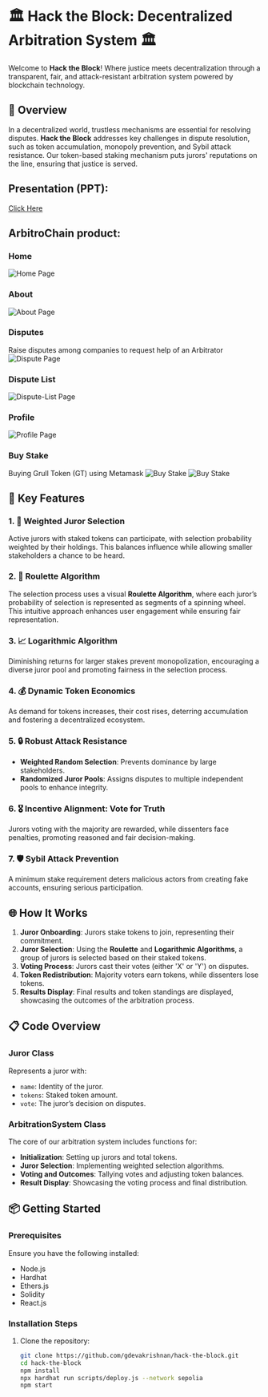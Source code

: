 # 🏛️ Hack the Block: Decentralized Arbitration System 🏛️

Welcome to **Hack the Block**! Where justice meets decentralization through a transparent, fair, and attack-resistant arbitration system powered by blockchain technology.

## 🚀 Overview

In a decentralized world, trustless mechanisms are essential for resolving disputes. **Hack the Block** addresses key challenges in dispute resolution, such as token accumulation, monopoly prevention, and Sybil attack resistance. Our token-based staking mechanism puts jurors' reputations on the line, ensuring that justice is served.

## Presentation (PPT): 
[Click Here](https://docs.google.com/presentation/d/1yc0SMfXb_5eCUw8_SCIiRYlKzYT2zF6RwpZFvS57LFM/edit?usp=sharing) 

## ArbitroChain product:
### Home
![Home Page](./README-images/home.png)

### About
![About Page](./README-images/about.png)

### Disputes
Raise disputes among companies to request help of an Arbitrator
![Dispute Page](./README-images/disputes.png)

### Dispute List
![Dispute-List Page](./README-images/dispute-list.png)

### Profile
![Profile Page](./README-images/profile.png)

### Buy Stake
Buying Grull Token (GT) using Metamask
![Buy Stake](./README-images/buy-token1.png)
![Buy Stake](./README-images/buy-token2.png)

## 🧩 Key Features

### 1. 🎲 **Weighted Juror Selection**
Active jurors with staked tokens can participate, with selection probability weighted by their holdings. This balances influence while allowing smaller stakeholders a chance to be heard.

### 2. 🎡 **Roulette Algorithm**
The selection process uses a visual **Roulette Algorithm**, where each juror’s probability of selection is represented as segments of a spinning wheel. This intuitive approach enhances user engagement while ensuring fair representation.

### 3. 📈 **Logarithmic Algorithm**
Diminishing returns for larger stakes prevent monopolization, encouraging a diverse juror pool and promoting fairness in the selection process.

### 4. 💰 **Dynamic Token Economics**
As demand for tokens increases, their cost rises, deterring accumulation and fostering a decentralized ecosystem.

### 5. 🔒 **Robust Attack Resistance**
- **Weighted Random Selection**: Prevents dominance by large stakeholders.
- **Randomized Juror Pools**: Assigns disputes to multiple independent pools to enhance integrity.

### 6. 🎖️ **Incentive Alignment: Vote for Truth**
Jurors voting with the majority are rewarded, while dissenters face penalties, promoting reasoned and fair decision-making.

### 7. 🛡️ **Sybil Attack Prevention**
A minimum stake requirement deters malicious actors from creating fake accounts, ensuring serious participation.

## 🌐 How It Works

1. **Juror Onboarding**: Jurors stake tokens to join, representing their commitment.
2. **Juror Selection**: Using the **Roulette** and **Logarithmic Algorithms**, a group of jurors is selected based on their staked tokens.
3. **Voting Process**: Jurors cast their votes (either 'X' or 'Y') on disputes.
4. **Token Redistribution**: Majority voters earn tokens, while dissenters lose tokens.
5. **Results Display**: Final results and token standings are displayed, showcasing the outcomes of the arbitration process.

## 📋 Code Overview

### Juror Class

Represents a juror with:
- `name`: Identity of the juror.
- `tokens`: Staked token amount.
- `vote`: The juror’s decision on disputes.

### ArbitrationSystem Class

The core of our arbitration system includes functions for:
- **Initialization**: Setting up jurors and total tokens.
- **Juror Selection**: Implementing weighted selection algorithms.
- **Voting and Outcomes**: Tallying votes and adjusting token balances.
- **Result Display**: Showcasing the voting process and final distribution.

## 📦 Getting Started

### Prerequisites

Ensure you have the following installed:
- Node.js
- Hardhat
- Ethers.js
- Solidity
- React.js

### Installation Steps

1. Clone the repository:
   ```bash
   git clone https://github.com/gdevakrishnan/hack-the-block.git
   cd hack-the-block
   npm install
   npx hardhat run scripts/deploy.js --network sepolia
   npm start

